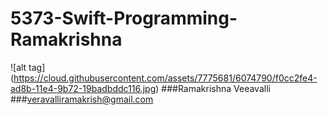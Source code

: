 # 5373-Swift-Programming-Ramakrishna
![alt tag] (https://cloud.githubusercontent.com/assets/7775681/6074790/f0cc2fe4-ad8b-11e4-9b72-19badbddc116.jpg)
###Ramakrishna Veeavalli
###veravalliramakrish@gmail.com
